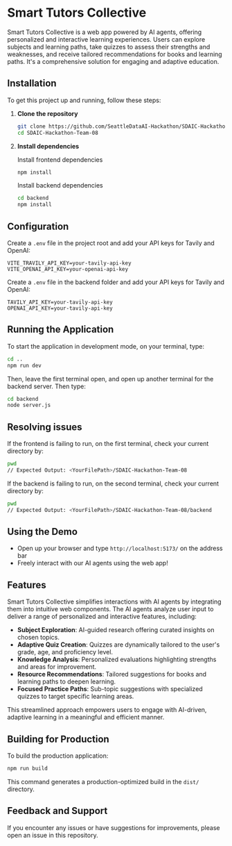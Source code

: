 # Smart Tutors Collective

Smart Tutors Collective is a web app powered by AI agents, offering personalized and interactive learning experiences. Users can explore subjects and learning paths, take quizzes to assess their strengths and weaknesses, and receive tailored recommendations for books and learning paths. It's a comprehensive solution for engaging and adaptive education.

## Installation

To get this project up and running, follow these steps:

1. **Clone the repository**

   ```bash
   git clone https://github.com/SeattleDataAI-Hackathon/SDAIC-Hackathon-Team-08
   cd SDAIC-Hackathon-Team-08
   ```

2. **Install dependencies**

   Install frontend dependencies
   ```bash
   npm install
   ```

   Install backend dependencies
   ```bash
   cd backend
   npm install
   ```

## Configuration

Create a `.env` file in the project root and add your API keys for Tavily and OpenAI:

```
VITE_TRAVILY_API_KEY=your-tavily-api-key
VITE_OPENAI_API_KEY=your-openai-api-key
```

Create a `.env` file in the backend folder and add your API keys for Tavily and OpenAI:

```
TAVILY_API_KEY=your-tavily-api-key
OPENAI_API_KEY=your-tavily-api-key
```

## Running the Application

To start the application in development mode, on your terminal, type:

```bash
cd ..
npm run dev
```

Then, leave the first terminal open, and open up another terminal for the backend server. Then type:

```bash
cd backend
node server.js
```

## Resolving issues

If the frontend is failing to run, on the first terminal, check your current directory by:

```bash
pwd
// Expected Output: <YourFilePath>/SDAIC-Hackathon-Team-08
```

If the backend is failing to run, on the second terminal, check your current directory by:

```bash
pwd
// Expected Output: <YourFilePath>/SDAIC-Hackathon-Team-08/backend
```

## Using the Demo

- Open up your browser and type `http://localhost:5173/` on the address bar
- Freely interact with our AI agents using the web app!

## Features

Smart Tutors Collective simplifies interactions with AI agents by integrating them into intuitive web components. The AI agents analyze user input to deliver a range of personalized and interactive features, including:

- **Subject Exploration**: AI-guided research offering curated insights on chosen topics.
- **Adaptive Quiz Creation**: Quizzes are dynamically tailored to the user's grade, age, and proficiency level.
- **Knowledge Analysis**: Personalized evaluations highlighting strengths and areas for improvement.
- **Resource Recommendations**: Tailored suggestions for books and learning paths to deepen learning.
- **Focused Practice Paths**: Sub-topic suggestions with specialized quizzes to target specific learning areas.

This streamlined approach empowers users to engage with AI-driven, adaptive learning in a meaningful and efficient manner.

## Building for Production

To build the production application:

```bash
npm run build
```

This command generates a production-optimized build in the `dist/` directory.

## Feedback and Support

If you encounter any issues or have suggestions for improvements, please open an issue in this repository.
